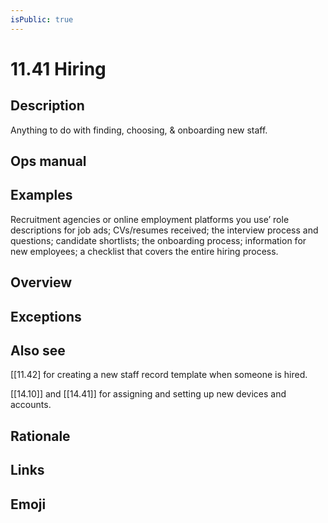 ```yaml
---
isPublic: true
---
```


# 11.41 Hiring

## Description

Anything to do with finding, choosing, & onboarding new staff.

## Ops manual

## Examples

Recruitment agencies or online employment platforms you use’ role descriptions for job ads; CVs/resumes received; the interview process and questions; candidate shortlists; the onboarding process; information for new employees; a checklist that covers the entire hiring process.

## Overview

## Exceptions

## Also see

[[11.42] for creating a new staff record template when someone is hired.

[[14.10]] and [[14.41]] for assigning and setting up new devices and accounts.

## Rationale

## Links

## Emoji
